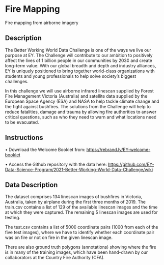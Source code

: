 # Fire Mapping

Fire mapping from airborne imagery

## Description

The Better Working World Data Challenge is one of the ways we live our purpose at EY. The Challenge will contribute to our ambition to positively affect the lives of 1 billion people in our communities by 2030 and create long-term value. With our global breadth and depth and industry alliances, EY is uniquely positioned to bring together world-class organizations with students and young professionals to help solve society’s biggest challenges.

In this challenge we will use airborne infrared linescan supplied by Forest Fire Management Victoria (Australia) and satellite data supplied by the European Space Agency (ESA) and NASA to help tackle climate change and the fight against bushfires. The solutions from the Challenge will help to reduce fatalities, damage and trauma by allowing fire authorities to answer critical questions, such as who they need to warn and what locations need to be evacuated.

## Instructions
• Download the Welcome Booklet from: https://rebrand.ly/EY-welcome-booklet

• Access the Github repository with the data here: https://github.com/EY-Data-Science-Program/2021-Better-Working-World-Data-Challenge/wiki

## Data Description
The dataset comprises 134 linescan images of bushfires in Victoria, Australia, taken by airplane during the first three months of 2019. The train.csv contains a list of 129 of the available linescan images and the time at which they were captured. The remaining 5 linescan images are used for testing.

The test.csv contains a list of 5000 coordinate pairs (1000 from each of the five test images), where we have to identify whether each coordinate pair was on fire or not on fire in the given linescan image.

There are also ground truth polygons (annotations) showing where the fire is in many of the training images, which have been hand-drawn by our collaborators at the Country Fire Authority (CFA).
